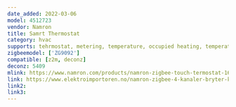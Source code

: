 ```yaml
---
date_added: 2022-03-06
model: 4512723
vendor: Namron
title: Samrt Thermostat
category: hvac
supports: tehrmostat, metering, temperature, occupied heating, temperature calibration
zigbeemodel: ['ZG9092']
compatible: [z2m, deconz]
deconz: 5409
mlink: https://www.namron.com/products/namron-zigbee-touch-termostat-16a-hvit/
link: https://www.elektroimportoren.no/namron-zigbee-4-kanaler-bryter-k8-sort/4512721/Product.html
link2: 
link3: 
---
```

